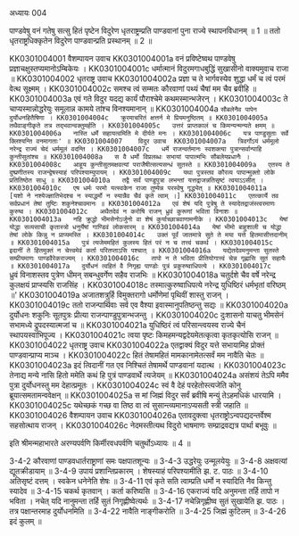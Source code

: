 अध्यायः 004

पाण्डवेषु वनं गतेषु सत्सु हितं पृष्टेन विदुरेण धृतराष्ट्रम्प्रति पाण्डवानां पुना राज्ये स्थापनविधानम् ॥ 1 ॥ ततो धृतराष्ट्रधिक्कृतेन विदुरेण पाण्डवान्प्रति प्रस्थानम् ॥ 2 ॥

KK0301004001	वैशम्पायन उवाच 
KK0301004001a	वनं प्रविष्टेष्वथ पाण्डवेषु प्रज्ञाचक्षुस्तप्यमानोऽम्बिकेयः ।
KK0301004001c	धर्मात्मानं विदुरमगाधबुद्धिं सुखासीनो वाक्यमुवाच राजा ॥
KK0301004002	धृतराष्ट्र उवाच 
KK0301004002a	प्रज्ञा च ते भार्गवस्येव शुद्धा धर्मं च त्वं परमं वेत्थ सूक्ष्मम् ।
KK0301004002c	समश्च त्वं सम्मतः कौरवाणां पथ्यं चैषां मम चैव ब्रवीहि ॥
KK0301004003a	एवं गते विदुर यदद्य कार्यं पौराश्चेमे कथमस्मान्भजेरन् ।
KK0301004003c	ते चाप्यस्मान्नोद्धरेयुः समूलान्न कामये तांश्च विनश्यमानान् ॥
KK0301004004a	`सौबलेनैव पापेन दुर्योधनहितैषिणा ।
KK0301004004c	क्रूरमाचरितं क्षत्तर्न मे प्रियमनुष्ठितम् ॥
KK0301004005a	तथैवाङ्गीकृते तत्र तद्भवान्वक्तुमर्हति ।
KK0301004005c	उत्तरं प्राप्तकालं च किमन्यन्मन्यते क्षमम् ॥
KK0301004006a	नास्ति धर्मे सहायत्वमिति मे दीर्यते मनः ।
KK0301004006c	यत्र पाण्डुसुताः सर्वे क्लिश्यन्ति वनमागताः' ॥
KK0301004007	विदुर उवाच 
KK0301004007a	त्रिवर्गोऽयं धर्ममूलो नरेन्द्र राज्यं चेदं धर्ममूलं वदन्ति ।
KK0301004007c	धर्मे राजन्वर्तमानः स्वशक्त्या पुत्रान्सर्वान्पाहि कुन्तीसुतांश्च ॥
KK0301004008a	स वै धर्मो विप्रलब्धः सभायां पापात्मभिः सौबलेयप्रधानैः ।
KK0301004008c	आहूय कुन्तीसुतमक्षवत्यां पराजैषीत्सत्यसन्धं सुतस्ते ॥
KK0301004009a	एतस्य ते दुष्प्रणीतस्य राजन्द्वेषस्याहं परिपश्याम्युपायम् ।
KK0301004009c	यथा पुत्रस्तव कौरव्य पापान्मुक्तो लोके प्रतितिष्ठेत साधु ॥
KK0301004010a	तद्वै सर्वं पाण्डुपुत्रा लभन्तां यत्तद्राजन्नतिसृष्टं त्वयाऽऽसीत् ।
KK0301004010c	एष धर्मः परमो यत्स्वकेन राजा तुष्येन्न परस्वेषु गृद्ध्येत् ॥
KK0301004011a	[यशो ने नश्येज्ज्ञातिभेदश्च न स्याद्धर्मो न स्यान्नैव चैवं कृते त्वाम् ।]
KK0301004011c	एतत्कार्ये तव सर्वप्रधानं तेषां तुष्टिः शकुनेश्चावमानः ॥
KK0301004012a	एवं शेषं यदि पुत्रेषु ते स्यादेतद्राजंस्त्वरमाणः कुरुष्व ।
KK0301004012c	अथैतदेवं न करोषि राजन् ध्रुवं कुरूणां भविता विनाशः ॥
KK0301004013a	नहि क्रुद्धो भीमसेनोऽर्जुनो वा शेषं कुर्याच्छात्रवाणामनीके ।
KK0301004013c	येषां योद्धा सव्यसाची कृतास्त्रो धनुर्येषां गाण्डिवं लोकसारम् ॥
KK0301004014a	येषां भीमो बाहुशाली च योद्धा तेषां लोके किन्नु न प्राप्यमस्ति ।
KK0301004014c	उक्तं पूर्वं जातमात्रे सुते ते मया यत्ते हितमासीत्तदानीम् ॥
KK0301004015a	पुत्रं त्यजेममहितं कुलस्य हितं परं न च तत्त्वं चकर्थ ।
KK0301004015c	इदानीं ते हितमुक्तं न चेत्त्वमेवं कर्ता परितप्ताऽसि पश्चात् ॥
KK0301004016a	यद्येतदेवमनुमन्ता सुतस्ते सम्प्रीयमाणः पाण्डवैरेकराज्यम् ।
KK0301004016c	तापो न ते भविता प्रीतियोगात्त्वं चेन्न गृह्णासि सुतं सहायैः ॥
KK0301004017a	दुर्योधनं त्वहितं वै निगृह्य पाण्डोः पुत्रं प्रकुरुष्वाधिपत्ये ।
KK0301004017c	`ध्रुवं विनाशस्तव पुत्रेण धीमन् सबन्धुवर्गेण सहैव राजभिः ॥
KK0301004018a	चतुर्दशे चैव वर्षे नरेन्द्र कुलक्षयं प्राप्स्यसि राजसिंह ।
KK0301004018c	तस्मात्कुरुष्वाधिपत्ये नरेन्द्र युधिष्ठिरं धर्मभृतां वरिष्ठम् ॥'
KK0301004019a	अजातशत्रुर्हि विमुक्तरागो धर्मोणेमां पृथिवीं शास्तु राजन् ।
KK0301004019c	ततो राजन्पार्थिवाः सर्व एव वैश्या इवास्मानुपतिष्ठन्तु सद्यः ॥
KK0301004020a	दुर्योधनः शकुनिः सूतपुत्रः प्रीत्या राजन्पाण्डुपुत्रान्भजन्तु ।
KK0301004020c	दुःशासनो याचतु भीमसेनं सभामध्ये द्रुपदस्यात्मजां च ॥
KK0301004021a	युधिष्ठिरं त्वं परिसान्त्वयस्व राज्ये चैनं स्थापयस्वाभिपूज्य ।
KK0301004021c	त्वया पृष्टः किमहमन्यद्वदेयमेतत्कृत्वा कृतकृत्योसि राजन् ॥
KK0301004022	धृतराष्ट्र उवाच 
KK0301004022a	एतद्वाक्यं विदुर यत्ते सभायामिह प्रोक्तं पाण्डवान्प्राप्य माञ्च ।
KK0301004022c	हितं तेषामहितं मामकानामेतत्सर्वं मम नावैति चेतः ॥
KK0301004023a	इदं त्विदानीं गत एव निश्चितं तेषामर्थे पाण्डवानां यदात्थ ।
KK0301004023c	तेनाद्य मन्ये नासि हितो ममेति कथं हि पुत्रं पाण्डवार्थे त्यजेयम् ॥
KK0301004024a	असंशयं तेऽपि ममैव पुत्रा दुर्योधनस्तु मम देहात्प्रमूतः ।
KK0301004024c	स्वं वै देहं परहेतोस्त्यजेति कोनु ब्रूयात्समतामन्ववेक्षन् ॥
KK0301004025a	स मां जिह्मं विदुर सर्वं ब्रवीषि मन्युं तेऽहमधिकं धारयामि ।
KK0301004025c	यथेच्छकं गच्छ वा तिष्ठ वा त्वं सुसान्त्व्यमानाऽप्यसती स्त्री जहाति ॥
KK0301004026	वैशम्पायन उवाच 
KK0301004026a	एतावदुक्त्वा धृतराष्ट्रोऽन्वपद्यदन्तर्वेश्म सहसोत्थाय राजन् ।
KK0301004026c	नेदमस्तीत्यथ विदुरो भाषमाणः सम्प्राद्रवद्यत्र पार्था बभूवुः ॥

इति श्रीमन्महाभारते अरण्यपर्वणि किर्मीरवधपर्वणि चतुर्थोऽध्यायः ॥ 4 ॥

3-4-2 कौरवाणां पाण्डवधार्तराष्ट्राणां समः पक्षपातशून्यः ॥ 3-4-3 उद्धरेयुः उन्मूलयेयुः ॥ 3-4-8 अक्षवत्यां द्यूतक्रीडायाम् ॥ 3-4-9 उपायं प्रशान्तिप्रकारम् । शेषस्याहं परिपश्यामीति झ. ट. पाठः ॥ 3-4-10 अतिसृष्टं दत्तम् । स्वकेन धनेनेति शेषः ॥ 3-4-11 एवं कृते सति त्वाम्प्रति धर्मो न स्यादिति नैव किन्तु स्यादेव ॥ 3-4-15 चकर्थ कृतवान् । कर्ता करिष्यसि ॥ 3-4-16 एकराज्यं यदि अनुमन्ता तर्हि तापो न भविता । नचेत् यदि नानुमन्ता तर्हि सुतं निगृह्णीष्वेत्यर्थः ॥ 3-4-17 नचेन्निगृह्णीष्व सुतं सुखायेति झ. पाठः । तत्र पक्षान्तरमाह दुर्योधनमिति ॥ 3-4-22 नावैति नाङ्गीकरोति ॥ 3-4-25 जिह्मं कुटिलम् ॥ 3-4-26 इदं कुलम् ॥
